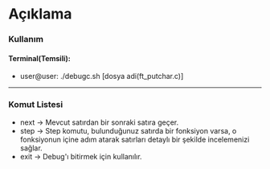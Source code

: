 <h1>Açıklama</h1>

<h3>Kullanım</h3>

<h4>Terminal(Temsili):</h4>
<ul>
  <li><p>user@user: ./debugc.sh [dosya adi(ft_putchar.c)]</p></li>
</ul>
<hr>

<h3>Komut Listesi</h3>

<ul>
  <li>next -> Mevcut satırdan bir sonraki satıra geçer.</li>
  <li>step -> Step komutu, bulunduğunuz satırda bir fonksiyon varsa, o fonksiyonun içine adım atarak satırları detaylı bir şekilde incelemenizi sağlar.</li>
  <li>exit -> Debug'ı bitirmek için kullanılır.</li>
</ul>

